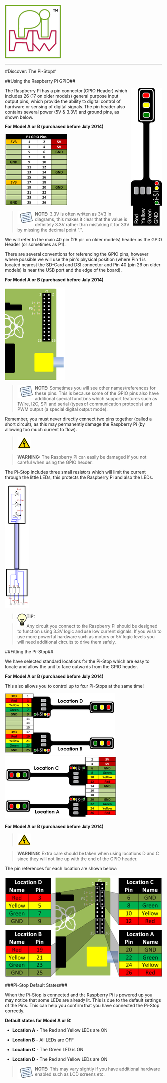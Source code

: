 <!-- File generated from pihw.com (_inc\model_original_only\start.txt) -->

<!-- File generated from pihw.com (_inc\standard\start.txt) -->









<!-- How to use comments in these files -->

<!-- ---------------------------------- -->

<!--Comments have been put in this file so that they can be customised for a range of workshops and uses.



[How to customise the Markdown documents](CustomMarkdown.md)-->



<!-- -----------------------------------------------------

-->

<!-- Enable sections for the new model plus (Post-July 2014) define WANT_MODEL_PLUS -->

<!-- Enable sections for the older model (Pre-July 2014)  define  -->

<!-- -----------------------------------------------------

-->





<img src="../../markdown_source/markdown/img/pihwlogotm.png" width=180 />

----------



#Discover: The Pi-Stop#









##Using the Raspberry Pi GPIO##

<img style="float:right" src="../../markdown_source/markdown/img/pi-stopsmbl.png" width=100/>

The Raspberry Pi has a pin connector (GPIO Header) which includes 26 (17 on older models) general purpose input output pins, which provide the ability to digital control of hardware or sensing of digital signals.  The pin header also contains several power (5V & 3.3V) and ground pins, as shown below.

**For Model A or B (purchased before July 2014)**

<img src="../../markdown_source/markdown/img/RPiGPIOBasicBlack.png" width=200 />





> <img style="float:left" src="../../markdown_source/markdown/img/note.png" height=40/>

> **NOTE:**  3.3V is often written as 3V3 in diagrams, this makes it clear that the value is definitely 3.3V rather than mistaking it for 33V by missing the decimal point ".". 



We will refer to the main 40 pin (26 pin on older models) header as the GPIO Header (or sometimes as P1).

There are several conventions for referencing the GPIO pins, however where possible we will use the pin's physical position (where Pin 1 is located nearest the SD-Card and DSI connector and Pin 40 (pin 26 on older models) is near the USB port and the edge of the board).



**For Model A or B (purchased before July 2014)**

<img src="../../markdown_source/markdown/img/RPiGPIOImage.png" height=300 />



><img style="float:left" src="../../markdown_source/markdown/img/note.png" height=40/>

> **NOTE:** Sometimes you will see other names/references for these pins. This is because some of the GPIO pins also have additional special functions which support features such as 1Wire, I2C, SPI and serial (types of communication protocols) and PWM output (a special digital output mode).



Remember, you must never directly connect two pins together (called a short circuit), as this may permanently damage the Raspberry Pi (by allowing too much current to flow).



><img src="../../markdown_source/markdown/img/warn.png" height=40/>

> **WARNING:** The Raspberry Pi can easily be damaged if you not careful when using the GPIO header.



The Pi-Stop includes three small resistors which will limit the current through the little LEDs, this protects the Raspberry Pi and also the LEDs.



<img src="../../markdown_source/markdown/img/TrafficLightsPiStop.png" height=400>



><img style="float:left" src="../../markdown_source/markdown/img/idea.png" height=40/>

> **TIP:** 

>Any circuit you connect to the Raspberry Pi should be designed to function using 3.3V logic and use low current signals.  If you wish to use more powerful hardware such as motors or 5V logic levels you will need additional circuits to drive them safely.

   



##Fitting the Pi-Stop##

We have selected standard locations for the Pi-Stop which are easy to locate and allow the unit to face outwards from the GPIO header.





**For Model A or B (purchased before July 2014)**

This also allows you to control up to four Pi-Stops at the same time!



<img src="../../markdown_source/markdown/img/GPIOConnections01.png" height=200 />



<img  src="../../markdown_source/markdown/img/GPIOConnections02.png" height=200 />



**For Model A or B (purchased before July 2014)**

><img src="../../markdown_source/markdown/img/warn.png" height=40/>

> **WARNING:** Extra care should be taken when using locations D and C since they will not line up with the end of the GPIO header.



The pin references for each location are shown below:

<img src="../../markdown_source/markdown/img/PiStopLocations.png" width=700 />







###Pi-Stop Default States###

When the Pi-Stop is connected and the Raspberry Pi is powered up you may notice that some LEDs are already lit.  This is due to the default settings of the Pins.  This can help you confirm that you have connected the Pi-Stop correctly.



**Default states for Model A or B:**



- **Location A** - The Red and Yellow LEDs are ON

- **Location B** - All LEDs are OFF

- **Location C** - The Green LED is ON

- **Location D** - The Red and Yellow LEDs are ON





><img style="float:left" src="../../markdown_source/markdown/img/note.png" height=40/>

> **NOTE:** This may vary slightly if you have additional hardware enabled such as LCD screens etc. 



<!-- File generated from pihw.com (_inc\model_original_only\stop.txt) -->

<!-- File generated from pihw.com (_incstandardstop.txt) -->